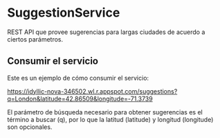 # SuggestionService

REST API que provee sugerencias para largas ciudades de acuerdo a ciertos parámetros.

## Consumir el servicio

Este es un ejemplo de cómo consumir el servicio:

https://idyllic-nova-346502.wl.r.appspot.com/suggestions?q=London&latitude=42.86509&longitude=-71.3739

El parámetro de búsqueda necesario para obtener sugerencias es el término a buscar (q), por lo que la latitud (latitude) y longitud (longitude) son opcionales.
